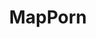 ---
title: MapPorn
crosslinks:
- ShitAmericansSay
- europe
- MapsWithoutNZ
- AskHistorians
- ShittyMapPorn
- imaginarymaps
- livven
- dutchshitonreddit
- mapporncirclejerk
- papertowns
- eu4
- finlandConspiracy
- vexillology
- Turkey
- AskReddit
- Laos_map
- me_ira
- australia
- india
- BrasilOnReddit
---